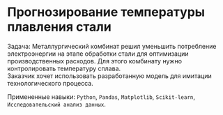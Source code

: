 # Прогнозирование температуры плавления стали
  
Задача:
Металлургический комбинат решил уменьшить потребление электроэнергии на этапе обработки стали для оптимизации производственных расходов. Для этого комбинату нужно контролировать температуру сплава.  
Заказчик хочет использовать разработанную модель для имитации технологического процесса. 
  
Примененные навыки: `Python`, `Pandas`, `Matplotlib`, `Scikit-learn`, `Исследовательский анализ данных`.


